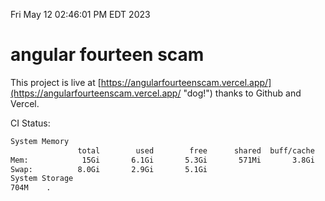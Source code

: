Fri May 12 02:46:01 PM EDT 2023

# angular fourteen scam


This project is live at [https://angularfourteenscam.vercel.app/](https://angularfourteenscam.vercel.app/ "dog!") thanks to Github and Vercel.

CI Status: 

```bash
System Memory
               total        used        free      shared  buff/cache   available
Mem:            15Gi       6.1Gi       5.3Gi       571Mi       3.8Gi       8.2Gi
Swap:          8.0Gi       2.9Gi       5.1Gi
System Storage
704M	.
```
```bash
